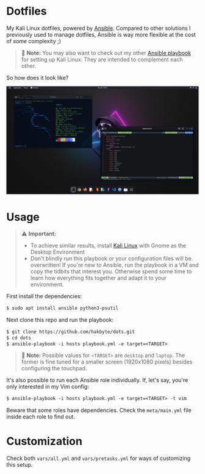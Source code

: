 # Dotfiles

My Kali Linux dotfiles, powered by [Ansible](https://www.ansible.com/). Compared
to other solutions I previously used to manage dotfiles, Ansible is way more
flexible at the cost of *some* complexity ;)

> :memo: **Note:** You may also want to check out my other
> [Ansible playbook](https://github.com/hakbyte/flame) for setting up Kali
> Linux. They are intended to complement each other.

So how does it look like?

![](.assets/sample.jpg)

# Usage

> :warning: **Important:**
> - To achieve similar results, install [Kali Linux](https://www.kali.org/) with
>   Gnome as the Desktop Environment
> - Don't blindly run this playbook or your configuration files will be.
>   overwritten! If you're new to Ansible, run the playbook in a VM and copy the
>   tidbits that interest you. Otherwise spend some time to learn how everything
>   fits together and adapt it to your environment.

First install the dependencies:

```txt
$ sudo apt install ansible python3-psutil
```

Next clone this repo and run the playbook:

```
$ git clone https://github.com/hakbyte/dots.git
$ cd dots
$ ansible-playbook -i hosts playbook.yml -e target=<TARGET>
```

> :memo: **Note:** Possible values for `<TARGET>` are `desktop` and `laptop`.
> The former is fine tuned for a smaller screen (1920x1080 pixels) besides
> configuring the touchpad.

It's also possible to run each Ansible role individually. If, let's say, you're
only interested in my Vim config:

```txt
$ ansible-playbook -i hosts playbook.yml -e target=<TARGET> -t vim
```

Beware that some roles have dependencies. Check the `meta/main.yml` file inside
each role to find out.

# Customization

Check both `vars/all.yml` and `vars/pretasks.yml` for ways of customizing this
setup.
